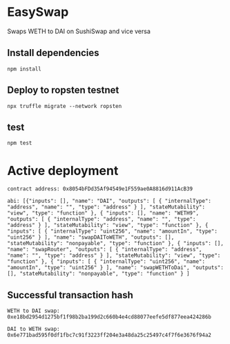 # EasySwap

Swaps WETH to DAI on SushiSwap and vice versa

## Install dependencies

    npm install
	
## Deploy to ropsten testnet

    npx truffle migrate --network ropsten

## test

    npm test
    
# Active deployment

    contract address: 0x8054bFDd35Af94549e1F559ae0A8816d911AcB39
    
    abi: [{"inputs": [], "name": "DAI", "outputs": [ { "internalType": "address", "name": "", "type": "address" } ], "stateMutability": "view", "type": "function" }, { "inputs": [], "name": "WETH9", "outputs": [ { "internalType": "address", "name": "", "type": "address" } ], "stateMutability": "view", "type": "function" }, { "inputs": [ { "internalType": "uint256", "name": "amountIn", "type": "uint256" } ], "name": "swapDAIToWETH", "outputs": [], "stateMutability": "nonpayable", "type": "function" }, { "inputs": [], "name": "swapRouter", "outputs": [ { "internalType": "address", "name": "", "type": "address" } ], "stateMutability": "view", "type": "function" }, { "inputs": [ { "internalType": "uint256", "name": "amountIn", "type": "uint256" } ], "name": "swapWETHToDai", "outputs": [], "stateMutability": "nonpayable", "type": "function" } ]
    
    
 ## Successful transaction hash

    WETH to DAI swap: 0xe18bd2954d1275bf1f98b2ba199d2c660b4e4cd88077eefe5df877eea424286b
    
    DAI to WETH swap: 0x6e771bad595f0df1fbc7c91f3223ff204e3a48da25c25497c4f7f6e3676f94a2
